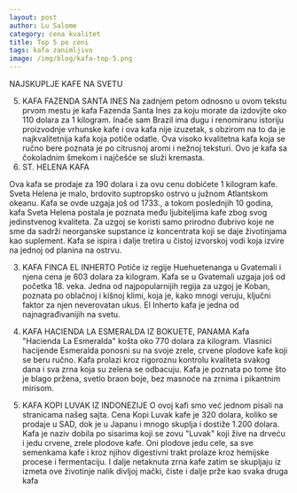 ```yaml
---
layout: post
author: Lu Salome
category: cena kvalitet
title: Top 5 po ceni
tags: kafa zanimljivo 
image: /img/blog/kafa-top-5.png
---
```


NAJSKUPLJE KAFE NA SVETU

5. KAFA FAZENDA SANTA INES
Na zadnjem petom odnosno u ovom tekstu prvom mestu je kafa Fazenda Santa Ines za koju morate da izdovjite oko 110 dolara za 1 kilogram. Inače sam Brazil ima dugu i renomiranu istoriju proizvodnje vrhunske kafe i ova kafa nije izuzetak, s obzirom na to da je najkvalitetnija kafa koja potiče odatle. Ova visoko kvalitetna kafa koja se ručno bere poznata je po citrusnoj aromi i nežnoj teksturi. Ovo je kafa sa čokoladnim šmekom i najčešće se služi kremasta.
4. ST. HELENA KAFA

Ova kafa se prodaje za 190 dolara i za ovu cenu dobićete 1 kilogram kafe. Sveta Helena je malo, brdovito suptropsko ostrvo u južnom Atlantskom okeanu. Kafa se ovde uzgaja još od 1733., a tokom poslednjih 10 godina, kafa Sveta Helena postala je poznata među ljubiteljima kafe zbog svog jedinstvenog kvaliteta. Za uzgoj se koristi samo prirodno đubrivo koje ne sme da sadrži neorganske supstance iz koncentrata koji se daje životinjama kao suplement. Kafa se ispira i dalje tretira u čistoj izvorskoj vodi koja izvire na jednoj od planina na ostrvu.

3. KAFA FINCA EL INHERTO
Potiče iz regije Huehuetenanga u Gvatemali i njena cena je 603 dolara za kilogram. Kafa se u Gvatemali uzgaja još od početka 18. veka. Jedna od najpopularnijih regija za uzgoj je Koban, poznata po oblačnoj i kišnoj klimi, koja je, kako mnogi veruju, ključni faktor za njen neverovatan ukus. El Inherto kafa je jedna od najnagrađivanijih na svetu.
 
2. KAFA HACIENDA LA ESMERALDA IZ BOKUETE, PANAMA
Kafa "Hacienda La Esmeralda" košta oko 770 dolara za kilogram. Vlasnici hacijende Esmeralda ponosni su na svoje zrele, crvene plodove kafe koji se beru ručno. Kafa prolazi kroz rigoroznu kontrolu kvaliteta svakog dana i sva zrna koja su zelena se odbacuju. Kafa je poznata po tome što je blago pržena, svetlo braon boje, bez masnoće na zrnima i pikantnim mirisom.

1. KAFA KOPI LUVAK IZ INDONEZIJE
O ovoj kafi smo već jednom pisali na stranicama našeg sajta. Cena Kopi Luvak kafe je 320 dolara, koliko se prodaje u SAD, dok je u Japanu i mnogo skuplja i dostiže 1.200 dolara. Kafa je naziv dobila po sisarima koji se zovu "Luvak" koji žive na drveću i jedu crvene, zrele plodove kafe. Oni plodove jedu cele, sa sve semenkama kafe i kroz njihov digestivni trakt prolaze kroz hemijske procese i fermentaciju. I dalje netaknuta zrna kafe zatim se skupljaju iz izmeta ove životinje nalik divljoj mački, čiste i dalje prže kao svaka druga kafa
